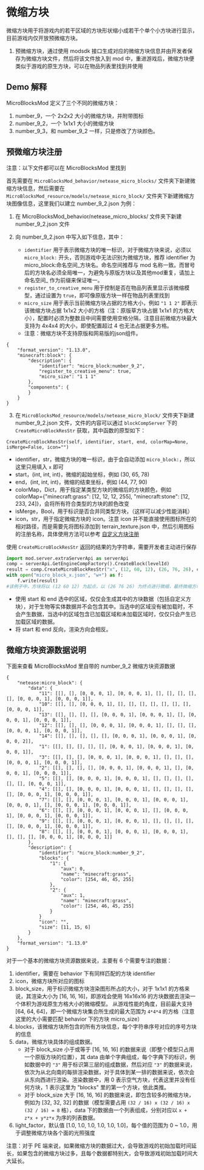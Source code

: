 ﻿---
front: 
hard: 入门
time: 分钟
---

# 微缩方块

微缩方块用于将游戏内的若干区域的方块形状缩小成若干个单个小方块进行显示，目前游戏内仅开放预微缩方块。

1. 预微缩方块，通过使用 modsdk 接口生成对应的微缩方块信息并由开发者保存为微缩方块文件，然后将该文件放入到 mod 中，重进游戏后，微缩方块便类似于游戏的原生方块，可以在物品列表里找到并使用

## Demo 解释

MicroBlocksMod 定义了三个不同的微缩方块：

1. number_9，一个 2x2x2 大小的微缩方块，并附带图标
2. number_9_2，一个 1x1x1 大小的微缩方块
3. number_9_3，和 number_9_2 一样，只是修改了方块颜色。


## 预微缩方块注册

注意：以下文件都可以在 MicroBlocksMod 里找到

首先需要在 `MicroBlocksMod_behavior/netease_micro_blocks/` 文件夹下新建微缩方块信息，然后需要在 `MicroBlocksMod_resource/models/netease_micro_block/` 文件夹下新建微缩方块图像信息，这里我们以建立 number_9_2.json 为例：

1. 在 MicroBlocksMod_behavior/netease_micro_blocks/ 文件夹下新建 number_9_2.json 文件

2. 向 number_9_2.json 中写入如下信息，其中：

    - `identifier` 用于表示微缩方块的唯一标识，对于微缩方块来说，必须以 `micro_block:` 开头，否则游戏中无法识别为微缩方块，推荐 identifier 为 micro_block:命名空间_方块名。命名空间推荐与 mod 名称一致。而冒号后的方块名必须全局唯一，为避免与原版方块以及其他mod重复，请加上 命名空间_ 作为前缀来保证唯一。
    - `register_to_creative_menu` 用于控制是否在物品列表里显示该微缩模型，通过设置为 `true`，即可像原版方块一样在物品列表里找到
    - `micro_size` 用于表示当前微缩方块占据的方格大小，例如 `"1 1 2"` 即表示该微缩方块占据 1x1x2 大小的方格（注：原版草方块占据 1x1x1 的方格大小），配置时必须为整数且中间需要使用空格分隔，注意目前微缩方块最大支持为 4x4x4 的大小，即使配置超过 4 也无法占据更多方格。
    - 注意：微缩方块不支持原版和网易版的json组件。

```
{
    "format_version": "1.13.0",
    "minecraft:block": {
        "description": {
            "identifier": "micro_block:number_9_2",
            "register_to_creative_menu": true,
            "micro_size": "1 1 1"
        },
        "components": {
        }
    }
}
```

3. 在 `MicroBlocksMod_resource/models/netease_micro_block/` 文件夹下新建 number_9_2.json 文件，文件的内容可以通过 `blockCompServer` 下的 `CreateMicroBlockResStr` 获取，其中函数的原型如下：

`CreateMicroBlockResStr(self, identifier, start, end, colorMap=None, isMerge=False, icon="")`

- identifier，str，微缩方块的唯一标识，由于会自动添加 `micro_block:`，所以这里只用填入 `x` 即可
- start，(int, int, int)，微缩的起始坐标，例如 (30, 65, 78)
- end，(int, int, int)，微缩的结束坐标，例如 (44, 77, 90)
- colorMap，Dict，用于指定某类型方块的微缩后的方块颜色，例如 colorMap={"minecraft:grass": [12, 12, 12, 255], "minecraft:stone": [12, 233, 24]}，会将所有符合类型的方块的颜色改变
- isMerge，Bool，用于标识是否合并同类型方块，（这样可以减少性能消耗）
- icon，str，用于指定微缩方块的 icon。注意 icon 并不能直接使用图标所在的相对路径，而是需要先将图标添加到 terrain_texture.json 中，然后引用图标的注册名称，具体使用方法可以参考 [自定义方块注册](https://mc.163.com/mcstudio/mc-dev/MCDocs/2-ModSDK%E6%A8%A1%E7%BB%84%E5%BC%80%E5%8F%91/03-%E8%87%AA%E5%AE%9A%E4%B9%89%E6%B8%B8%E6%88%8F%E5%86%85%E5%AE%B9/05-%E8%87%AA%E5%AE%9A%E4%B9%89%E6%96%B9%E5%9D%97/0-%E8%87%AA%E5%AE%9A%E4%B9%89%E6%96%B9%E5%9D%97%E6%A6%82%E8%BF%B0.html)

使用 `CreateMicroBlockResStr` 返回的结果的为字符串，需要开发者主动进行保存

```python
import mod.server.extraServerApi as serverApi
comp = serverApi.GetEngineCompFactory().CreateBlock(levelId)
result = comp.CreateMicroBlockResStr("x", (12, 60, 12), (26, 76, 26), colorMap={'minecraft:grass': [12, 22, 123, 255]}, isMerge=True, icon="micro_block_datiangou")
with open("micro_block_x.json", "w+") as f:
    f.write(result)
#该例子中，方块将以 (12 60 12) 为起点，以 (26 76 26) 为终点进行微缩，最终微缩方块里所有草方块的颜色为 rgba(12,22,123,255)，实际显示颜色会依据环境光照微调，物品栏里的图标为 terrain_texture.json 里 micro_block_datiangou 对应的图片。
```

- 使用 start 和 end 选中的区域，仅仅会生成其中的方块数据（包括自定义方块），对于生物等实体数据并不会包含其中。当选中的区域没有被加载时，不会产生数据，当选中的区域包含已加载区域和未加载区域时，仅仅只会产生已加载区域的数据。
- 将 start 和 end 反向，渲染方向会相反。

## 微缩方块资源数据说明

下面来查看 MicroBlocksMod 里自带的 number_9_2 微缩方块资源数据

```
{
    "netease:micro_block": {
        "data": {
            "11": [[], [], [0, 0, 0, 1], [0, 0, 0, 1], [], [], [], [], [], [0, 0, 0, 1], [0, 0, 0, 1]],
            "10": [[], [], [0, 0, 0, 1], [], [], [], [], [], [], [], [0, 0, 0, 1]],
            "13": [[], [], [], [], [0, 0, 0, 1], [0, 0, 0, 1], [], [0, 0, 0, 1], [0, 0, 0, 1]],
            "12": [[], [], [], [0, 0, 0, 1], [0, 0, 0, 1], [], [], [], [0, 0, 0, 1], [0, 0, 0, 1]],
            "14": [[], [], [], [], [], [0, 0, 0, 1], [0, 0, 0, 1], [0, 0, 0, 2]],
            "1": [[], [], [], [], [], [0, 0, 0, 1], [0, 0, 0, 1], [0, 0, 0, 1]],
            "3": [[], [], [], [0, 0, 0, 1], [0, 0, 0, 1], [], [], [], [0, 0, 0, 1], [0, 0, 0, 1]],
            "2": [[], [], [], [], [0, 0, 0, 1], [0, 0, 0, 1], [], [0, 0, 0, 1], [0, 0, 0, 1]],
            "5": [[], [], [0, 0, 0, 1], [0, 0, 0, 1], [], [], [], [], [], [], [0, 0, 0, 1]],
            "4": [[], [], [0, 0, 0, 1], [0, 0, 0, 1], [], [], [], [], [], [0, 0, 0, 1], [0, 0, 0, 1]],
            "7": [[], [], [0, 0, 0, 1], [0, 0, 0, 1], [0, 0, 0, 1], [0, 0, 0, 1], [], [0, 0, 0, 1], [0, 0, 0, 1]],
            "6": [[], [], [0, 0, 0, 1], [0, 0, 0, 1], [], [0, 0, 0, 1], [0, 0, 0, 1], [0, 0, 0, 1]],
            "9": [[], [], [0, 0, 0, 1], [0, 0, 0, 1], [], [], [], [], [], [0, 0, 0, 1], [0, 0, 0, 1]],
            "8": [[], [], [0, 0, 0, 1], [0, 0, 0, 1], [0, 0, 0, 1], [], [], [], [0, 0, 0, 1], [0, 0, 0, 1]]
        },
        "description": {
            "identifier": "micro_block:number_9_2",
            "blocks": {
                "1": {
                    "aux": 0,
                    "name": "minecraft:grass",
                    "color": [254, 46, 45, 255]
                }, 
                "2": {
                    "aux": 1,
                    "name": "minecraft:grass",
                    "color": [254, 46, 45, 255]
                }
            }
            "icon": "",
            "size": [11, 15, 6]
        }
    },
    "format_version": "1.13.0"
}
```

对于一个基本的微缩方块资源数据来说，主要有 6 个需要专注的数据：

1. identifier，需要在 behavior 下有同样匹配的方块 identifier
2. icon，微缩方块所对应的图标
3. block_size，用于标识微缩方块渲染图形所占的大小，对于 1x1x1 的方格来说，其渲染大小为 [16, 16, 16]，即游戏会使用 16x16x16 的方块数据去渲染一个体积为游戏原生方格大小的微缩模型。 从游戏性能的角度，目前最大支持 [64, 64, 64]，即一个微缩方块集合所生成的最大范围为 `4*4*4` 的方格（注意这里的大小需要匹配 behavior 下的方块 micro_size）
4. blocks，该微缩方块所包含的所有方块信息，每个字符串序号对应的序号方块的信息
5. data，微缩方块具体的组成数据。
    - 对于 block_size 小于或等于 [16, 16, 16] 的数据来说（即整个模型只占用一个原版方块的位置），其 data 由单个字典组成，每个字典下的标识，例如数据中的 `"3"` 用于标识第三层的组成数据，然后对应 `"3"` 的数据来说，依次为从北向南的每排渲染数据，对于具体到某一排的数据来说，依次会从东向西进行渲染。渲染数据中，用 0 表示空气方块，代表这里并没有任何方块，1 表示这里为 "blocks" 里的第一个方块，依此类推。
    - 对于 block_size 大于 [16, 16, 16] 的数据来说，即包含较多的微缩方块，例如为 [32, 32, 32] 的数据（模型需要占用 `(32 / 16) x (32 / 16) x (32 / 16) = 8` 格），data 下的数据由一个列表组成，分别对应以 `x + z*x + y*z*x` 为序的列表数据。
6. light_factor，默认值 [1.0, 1.0, 1.0, 1.0, 1.0, 1.0]，每个值的范围为 0 ~ 1.0，用于调整微缩方块各个面的光照强度

注意：对于 PE 端来说，如果微缩方块的数据过大，会导致游戏的初始加载时间延长，如果包含的微缩方块过多，且每个数据都特别大，会导致游戏初始加载时间大大延长。


